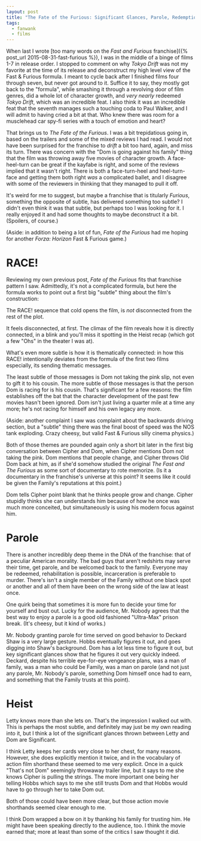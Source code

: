 ```yaml
---
layout: post
title: "The Fate of the Furious: Significant Glances, Parole, Redemption, and Family"
tags:
  - fanwank
  - films
---
```


When last I wrote [too many words on the *Fast and Furious* franchise]({% post_url 2015-08-31-fast-furious %}),
I was in the middle of a binge of films 1-7 in release order. I stopped to
comment on why *Tokyo Drift* was not my favorite at the time of its release
and deconstruct my high level view of the Fast & Furious formula. I meant to
cycle back after I finished films four through seven, but never got around to
it. Suffice it to say, they mostly got back to the "formula", while smashing
it through a revolving door of film genres, did a whole lot of character growth,
and *very nearly* redeemed *Tokyo Drift*, which was an incredible feat. I also
think it was an incredible feat that the seventh manages such a touching coda to
Paul Walker, and I will admit to having cried a bit at that. Who knew there was
room for a musclehead car spy-fi series with a touch of emotion and heart?

That brings us to *The Fate of the Furious*. I was a bit trepidatious going
in, based on the trailers and some of the mixed reviews I had read. I would not
have been surprised for the franchise to *drift* a bit too hard, again, and miss
its turn. There was concern with the "Dom is going against his family" thing that
the film was throwing away five movies of character growth. A face-heel-turn can
be great if the kayfabe is right, and some of the reviews implied that it wasn't
right. There is both a face-turn-heel and heel-turn-face and getting them both
right *was* a complicated ballet, and I disagree with some of the reviewers in
thinking that they managed to pull it off.

It's weird for me to suggest, but maybe a franchise that is titularly *Furious*,
something the opposite of subtle, has delivered something too subtle? I didn't
even think it was that subtle, but perhaps too I was looking for it. I really
enjoyed it and had some thoughts to maybe deconstruct it a bit. (Spoilers, of course.)

(Aside: in addition to being a lot of fun, *Fate of the Furious* had me hoping for
another *Forza: Horizon* Fast & Furious game.)

# RACE!

Reviewing my own previous post, *Fate of the Furious* fits that franchise pattern
I saw. Admittedly, it's not a complicated formula, but here the formula works to
point out a first big "subtle" thing about the film's construction:

The RACE! sequence that cold opens the film, is *not* disconnected from the rest
of the plot.

It feels disconnected, at first. The climax of the film reveals how it is directly
connected, in a blink and you'll miss it spotting in the Heist recap (which got a
few "Ohs" in the theater I was at).

What's even more subtle is how it is thematically connected: in how this RACE!
intentionally deviates from the formula of the first two films especially, its
sending thematic messages.

The least subtle of those messages is Dom not taking the pink slip, not even to
gift it to his cousin. The more subtle of those messages is that the person Dom
is racing for is his cousin. That's significant for a few reasons: the film
establishes off the bat that the character development of the past few movies
hasn't been ignored. Dom isn't just living a quarter mile at a time any more;
he's not racing for himself and his own legacy any more.

(Aside: another complaint I saw was complaint about the backwards driving
section, but a "subtle" thing there was the final boost of speed was the NOS
tank exploding. Crazy cheesy, but valid Fast & Furious silly cinema physics.)

Both of those themes are pounded again only a short bit later in the first big
conversation between Cipher and Dom, when Cipher mentions Dom not taking the
pink. Dom mentions that people change, and Cipher throws Old Dom back at him,
as if she'd somehow studied the original *The Fast and The Furious* as some
sort of documentary to rote memorize. (Is it a documentary in the franchise's
universe at this point? It seems like it could be given the Family's reputations
at this point.)

Dom tells Cipher point blank that he thinks people grow and change. Cipher
stupidly thinks she can understands him because of how he once was much more
conceited, but simultaneously is using his modern focus against him.

# Parole

There is another incredibly deep theme in the DNA of the franchise: that of
a peculiar American morality. The bad guys that aren't redshirts may serve
their time, get parole, and be welcomed back to the family. Everyone may be
redeemed, rehabilitation is possible, incarceration is preferable to murder.
There's isn't a single member of the Family without one black spot or another
and all of them have been on the wrong side of the law at least once.

One quirk being that sometimes it is more fun to decide your time for yourself
and bust out. Lucky for the audience, Mr. Nobody agrees that the best way to
enjoy a parole is a good old fashioned "Ultra-Max" prison break. (It's cheesy,
but it kind of works.)

Mr. Nobody granting parole for time served on good behavior to Deckard Shaw is
a very large gesture. Hobbs eventually figures it out, and goes digging into
Shaw's background. Dom has a lot less time to figure it out, but key significant
glances show that he figures it out very quickly indeed. Deckard, despite his
terrible eye-for-eye vengeance plans, was a man of family, was a man who could
be Family, was a man on parole (and not just any parole, Mr. Nobody's parole,
something Dom himself once had to earn, and something that the Family trusts at
this point).

# Heist

Letty knows more than she lets on. That's the impression I walked out with. This
is perhaps the most subtle, and definitely may just be my own reading into it, but
I think a lot of the significant glances thrown between Letty and Dom are Significant.

I think Letty keeps her cards very close to her chest, for many reasons. However,
she does explicitly mention it twice, and in the vocabulary of action film shorthand
these seemed to me very explicit. Once in a quick "That's not Dom" seemingly
throwaway trailer line, but it says to me she knows Cipher is pulling the strings.
The more important one being her telling Hobbs which says to me she still trusts
Dom and that Hobbs would have to go through her to take Dom out.

Both of those could have been more clear, but those action movie shorthands seemed
clear enough to me.

I think Dom wrapped a bow on it by thanking his family for trusting him. He might
have been speaking directly to the audience, too. I think the movie earned that;
more at least than some of the critics I saw thought it did.
